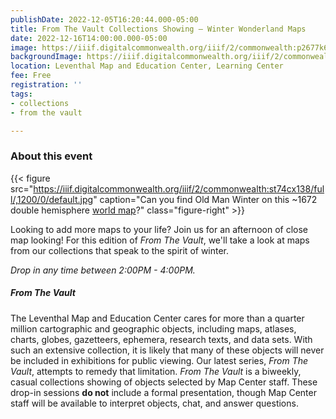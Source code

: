 ```yaml
---
publishDate: 2022-12-05T16:20:44.000-05:00
title: From The Vault Collections Showing — Winter Wonderland Maps
date: 2022-12-16T14:00:00.000-05:00
image: https://iiif.digitalcommonwealth.org/iiif/2/commonwealth:p2677k68s/full/2000,/0/default.jpg
backgroundImage: https://iiif.digitalcommonwealth.org/iiif/2/commonwealth:p2677k68s/full/2000,/0/default.jpg
location: Leventhal Map and Education Center, Learning Center
fee: Free
registration: ''
tags:
- collections
- from the vault

---
```

### About this event

{{< figure src="https://iiif.digitalcommonwealth.org/iiif/2/commonwealth:st74cx138/full/,1200/0/default.jpg" caption="Can you find Old Man Winter on this \~1672 double hemisphere [world map](https://collections.leventhalmap.org/search/commonwealth:st74cx120)?" class="figure-right" >}}

Looking to add more maps to your life? Join us for an afternoon of close map looking! For this edition of _From The Vault_, we'll take a look at maps from our collections that speak to the spirit of winter. 

_Drop in any time between 2:00PM - 4:00PM._

##### _From The Vault_

The Leventhal Map and Education Center cares for more than a quarter million cartographic and geographic objects, including maps, atlases, charts, globes, gazetteers, ephemera, research texts, and data sets. With such an extensive collection, it is likely that many of these objects will never be included in exhibitions for public viewing. Our latest series, _From The Vault_, attempts to remedy that limitation. _From The Vault_ is a biweekly, casual collections showing of objects selected by Map Center staff. These drop-in sessions **do not** include a formal presentation, though Map Center staff will be available to interpret objects, chat, and answer questions.